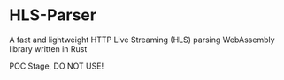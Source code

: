 # HLS-Parser

A fast and lightweight HTTP Live Streaming (HLS) parsing WebAssembly library written in Rust

POC Stage, DO NOT USE!